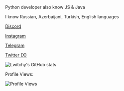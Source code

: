 Python developer also know JS & Java

I know Russian, Azerbaijani, Turkish, English languages

[Discord](https://discordapp.com/users/614133601151221760)

[Instagram](https://www.instagram.com/lwitchyyy/)

[Telegram](https://t.me/lwitchy)

[Twitter (X)](https://twitter.com/lwitchyy)

![Lwitchy's GitHub stats](https://github-readme-stats.vercel.app/api/top-langs/?username=Lwitchy&layout=compact&langs_count=7&theme=dracula)

Profile Views:

![Profile Views](https://count.getloli.com/get/@Lwitchy?theme=moebooru)
